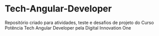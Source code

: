 # Tech-Angular-Developer
Repositório criado para atividades, teste e desafios de projeto do Curso Potência Tech Angular Developer pela Digital Innovation One
